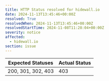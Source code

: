 ```yaml
---
title: HTTP Status resolved for hidewall.io
date: 2024-11-13T13:45:46+00:00Z
resolved: True
resolvedWhen: 2024-11-13T13:45:46+00:00Z
resolvedStartTime: 2024-11-08T11:28:04+00:00Z
severity: notice
affected:
  - hidewall.io
section: issue
---
```


| Expected Statuses | Actual Status  |
|-------------------|----------------|
| 200, 301, 302, 403 | 403 |

